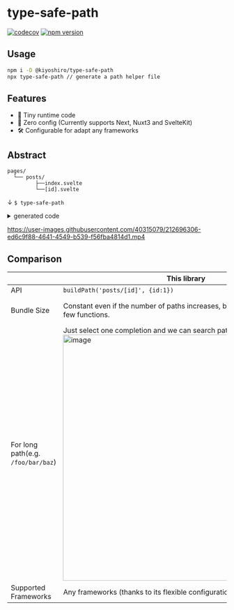 # type-safe-path

[![codecov](https://codecov.io/gh/KoichiKiyokawa/type-safe-path/branch/main/graph/badge.svg?token=61F6FRPXKN)](https://codecov.io/gh/KoichiKiyokawa/type-safe-path)
[![npm version](https://badge.fury.io/js/@kiyoshiro%2Ftype-safe-path.svg)](https://badge.fury.io/js/@kiyoshiro%2Ftype-safe-path)

## Usage

```sh
npm i -D @kiyoshiro/type-safe-path
npx type-safe-path // generate a path helper file
```

## Features

- 🍃 Tiny runtime code
- 🚀 Zero config (Currently supports Next, Nuxt3 and SvelteKit)
- 🛠️️ Configurable for adapt any frameworks

## Abstract

```
pages/
  └── posts/
         ├──index.svelte
         └──[id].svelte
```

↓ `$ type-safe-path`

<details>
<summary>generated code</summary>

```ts
type PathToParams = {
  posts: never
  "posts/[id]": { id: string | number }
}

export function buildPath<Path extends keyof PathToParams>(
  path: Path,
  ...params: PathToParams[Path] extends never
    ? [
        params?: {
          searchParams?: Record<string, string | number>
          hash?: string
        }
      ]
    : [
        params: PathToParams[Path] & {
          searchParams?: Record<string, string | number>
          hash?: string
        }
      ]
): string {
  const [pathParams] = params
  if (pathParams === undefined) return path

  return (
    path.replace(/\[(\w+)\]/g, (_, key) => pathParams[key]) +
    (pathParams.searchParams
      ? "?" + new URLSearchParams(pathParams.searchParams as any).toString()
      : "") +
    (pathParams.hash ? "#" + pathParams.hash : "")
  )
}
```

</details>

https://user-images.githubusercontent.com/40315079/212696306-ed6c9f88-4641-4549-b539-f56fba4814d1.mp4

## Comparison

|                                    | This library                                                                                                                                                                                              | [pathpida](https://github.com/aspida/pathpida)                      |
| ---------------------------------- | --------------------------------------------------------------------------------------------------------------------------------------------------------------------------------------------------------- | ------------------------------------------------------------------- |
| API                                | <code>buildPath('posts/[id]', {id:1})</code>                                                                                                                                                              | <code>pagesPath.posts.\_id(1).$url()</code>                         |
| Bundle Size                        | Constant even if the number of paths increases, because it only generates few functions.                                                                                                                  | Increases as paths increase, because it generates a big object.     |
| For long path(e.g. `/foo/bar/baz`) | Just select one completion and we can search path like fuzzy<br><img width="564" alt="image" src="https://user-images.githubusercontent.com/40315079/213208755-c5f80f43-d59d-4a14-be76-da7316fb58bb.png"> | Needs to push `.` key many times for `pagesPath.foo.bar.baz.$url()` |
| Supported Frameworks               | Any frameworks (thanks to its flexible configuration)                                                                                                                                                     | Next.js, Nuxt.js                                                    |
